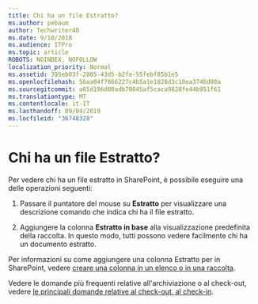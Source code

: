 ```yaml
---
title: Chi ha un file Estratto?
ms.author: pebaum
author: Techwriter40
ms.date: 9/10/2018
ms.audience: ITPro
ms.topic: article
ROBOTS: NOINDEX, NOFOLLOW
localization_priority: Normal
ms.assetid: 395eb03f-2885-43d5-b2fe-55febf85b1e5
ms.openlocfilehash: 56aa04f7866227c4b5a1e1828d3c10ea3746d00a
ms.sourcegitcommit: a65d196d00adb70045af5caca9828fe44b951f61
ms.translationtype: MT
ms.contentlocale: it-IT
ms.lasthandoff: 09/04/2019
ms.locfileid: "36748328"
---
```

# <a name="who-has-a-file-checked-out"></a>Chi ha un file Estratto?

Per vedere chi ha un file estratto in SharePoint, è possibile eseguire una delle operazioni seguenti:
  
1. Passare il puntatore del mouse su **Estratto** per visualizzare una descrizione comando che indica chi ha il file estratto. 
    
2. Aggiungere la colonna **Estratto in base** alla visualizzazione predefinita della raccolta. In questo modo, tutti possono vedere facilmente chi ha un documento estratto. 
    
Per informazioni su come aggiungere una colonna Estratto per in SharePoint, vedere [creare una colonna in un elenco o in una raccolta](https://go.microsoft.com/fwlink/?linkid=2019591). 
  
Vedere le domande più frequenti relative all'archiviazione o al check-out, vedere [le principali domande relative al check-out, al check-in](https://go.microsoft.com/fwlink/?linkid=2018786).
  

